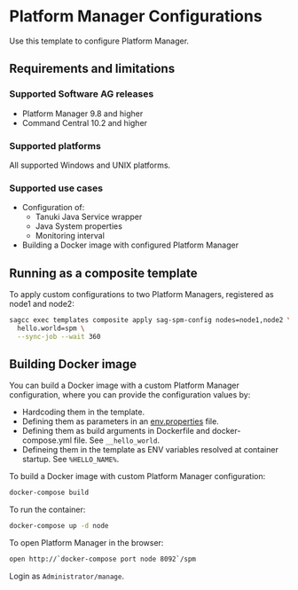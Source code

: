 # Platform Manager Configurations

Use this template to configure Platform Manager.

## Requirements and limitations

### Supported Software AG releases

* Platform Manager 9.8 and higher
* Command Central 10.2 and higher

### Supported platforms

All supported Windows and UNIX platforms.

### Supported use cases

* Configuration of:
  * Tanuki Java Service wrapper
  * Java System properties
  * Monitoring interval
* Building a Docker image with configured Platform Manager

## Running as a composite template

To apply custom configurations to two Platform Managers, registered as node1 and node2:

```bash
sagcc exec templates composite apply sag-spm-config nodes=node1,node2 \
  hello.world=spm \
  --sync-job --wait 360
```

## Building Docker image

You can build a Docker image with a custom Platform Manager configuration, where you can provide the configuration values by:

* Hardcoding them in the template.
* Defining them as parameters in an [env.properties](env.properties) file.
* Defining them as build arguments in Dockerfile and docker-compose.yml file. See `__hello_world`.
* Defineing them in the template as ENV variables resolved at container startup. See `%HELLO_NAME%`.

To build a Docker image with custom Platform Manager configuration:

```bash
docker-compose build
```

To run the container:

```bash
docker-compose up -d node
```

To open Platform Manager in the browser:

```bash
open http://`docker-compose port node 8092`/spm
```

Login as `Administrator/manage`.
